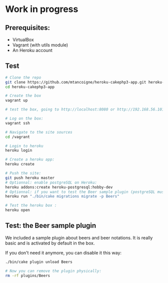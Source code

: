 # Work in progress

## Prerequisites:
  - VirtualBox
  - Vagrant (with utils module)
  - An Heroku account

## Test
```bash
# Clone the repo
git clone https://github.com/mtancoigne/heroku-cakephp3-app.git heroku-cakephp3-app
cd heroku-cakephp3-app

# Create the box
vagrant up

# test the box, going to http://localhost:8080 or http://192.168.56.101.

# Log on the box:
vagrant ssh

# Navigate to the site sources
cd /vagrant

# Login to heroku
heroku login

# Create a heroku app:
heroku create

# Push the site:
git push heroku master
# Optionnal: enable postgreSQL on Heroku:
heroku addons:create heroku-postgresql:hobby-dev
# Optionnal: if you want to test the Beer sample plugin (postgreSQL must have been enabled)
heroku run "./bin/cake migrations migrate -p Beers"

# Test the heroku box :
heroku open
```

## Test: the Beer sample plugin
We included a sample plugin about beers and beer notations. It is really basic and
is activated by default in the box.

If you don't need it anymore, you can disable it this way:

```bash
./bin/cake plugin unload Beers

# Now you can remove the plugin physically:
rm -rf plugins/Beers
```
